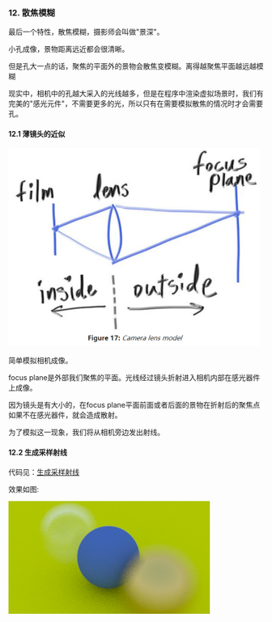 ### 12. 散焦模糊

最后一个特性，散焦模糊，摄影师会叫做"景深"。

小孔成像，景物距离远近都会很清晰。

但是孔大一点的话，聚焦的平面外的景物会散焦变模糊。离得越聚焦平面越远越模糊

现实中，相机中的孔越大采入的光线越多，但是在程序中渲染虚拟场景时，我们有完美的"感光元件"，不需要更多的光，所以只有在需要模拟散焦的情况时才会需要孔。



#### 12.1  薄镜头的近似

<img src="pic/40.png" style="zoom:80%;" />



简单模拟相机成像。

focus plane是外部我们聚焦的平面。光线经过镜头折射进入相机内部在感光器件上成像。

因为镜头是有大小的，在focus plane平面前面或者后面的景物在折射后的聚焦点如果不在感光器件，就会造成散射。

为了模拟这一现象，我们将从相机旁边发出射线。



#### 12.2 生成采样射线

代码见：[生成采样射线](code/12.散焦模糊/1.生成采样射线)

效果如图:

 ![](pic/41.png)